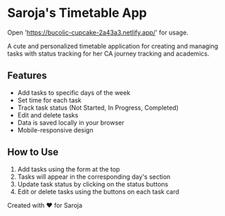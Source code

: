 # Saroja's Timetable App
Open 'https://bucolic-cupcake-2a43a3.netlify.app/' for usage.

A cute and personalized timetable application for creating and managing tasks with status tracking for her CA journey tracking and academics.

## Features

- Add tasks to specific days of the week
- Set time for each task
- Track task status (Not Started, In Progress, Completed)
- Edit and delete tasks
- Data is saved locally in your browser
- Mobile-responsive design

## How to Use

1. Add tasks using the form at the top
2. Tasks will appear in the corresponding day's section
3. Update task status by clicking on the status buttons
4. Edit or delete tasks using the buttons on each task card

Created with ❤️ for Saroja 

